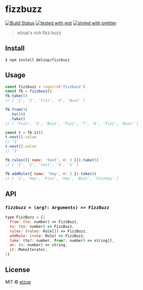 # fizzbuzz

[![Build Status](https://travis-ci.org/elzup/fizzbuzz.svg?branch=master)](https://travis-ci.org/elzup/fizzbuzz)
[![tested with jest](https://img.shields.io/badge/tested_with-jest-99424f.svg)](https://github.com/facebook/jest)
[![styled with prettier](https://img.shields.io/badge/styled_with-prettier-ff69b4.svg)](https://github.com/prettier/prettier)

> elzup&#39;s rich fizz buzz

## Install

```
$ npm install @elzup/fizzbuzz
```

## Usage

```js
const fizzbuzz = require('fizzbuzz')
const fb = fizzbuzz()
fb.take(5)
// [ '1', '2', 'Fizz', '4', 'Buzz' ]

fb.from(3)
  .to(10)
  .take()
// [ 'Fizz', '4', 'Buzz', 'Fizz', '7', '8', 'Fizz', 'Buzz' ]

const t = fb.it()
t.next().value
// '1'
t.next().value
// '2'

fb.rules([{ name: 'test', n: 3 }]).take(5)
// [ '1', '2', 'test', '4', '5' ]

fb.addRule({ name: 'hey', n: 2 }).take(6)
// [ '1', 'hey', 'Fizz', 'hey', 'Buzz', 'Fizzhey' ]
```

## API

### `fizzbuzz = (arg?: Arguments) => FizzBuzz`

```js
type FizzBuzz = {|
  from: (to: number) => FizzBuzz,
  to: (to: number) => FizzBuzz,
  rules: (rules: Rule[]) => FizzBuzz,
  addRule: (rule: Rule) => FizzBuzz,
  take: (to?: number, from?: number) => string[],
  at: (n: number) => string,
  it: MakeIterator,
|}
```

## License

MIT © [elzup](https://elzup.com)

```

```
